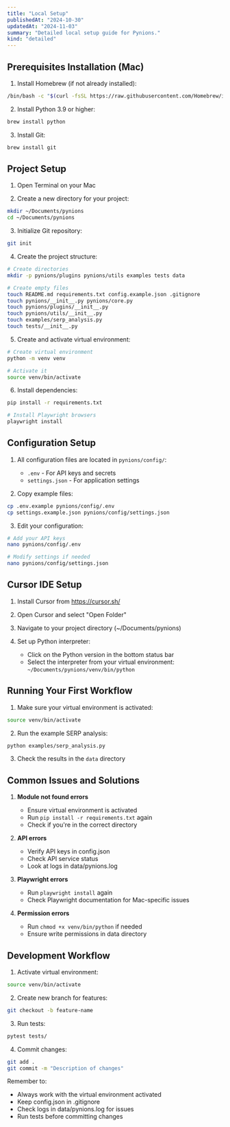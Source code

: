 ```yaml
---
title: "Local Setup"
publishedAt: "2024-10-30"
updatedAt: "2024-11-03"
summary: "Detailed local setup guide for Pynions."
kind: "detailed"
---
```


## Prerequisites Installation (Mac)

1. Install Homebrew (if not already installed):
```bash
/bin/bash -c "$(curl -fsSL https://raw.githubusercontent.com/Homebrew/install/HEAD/install.sh)"
```

2. Install Python 3.9 or higher:
```bash
brew install python
```

3. Install Git:
```bash
brew install git
```

## Project Setup

1. Open Terminal on your Mac

2. Create a new directory for your project:
```bash
mkdir ~/Documents/pynions
cd ~/Documents/pynions
```

3. Initialize Git repository:
```bash
git init
```

4. Create the project structure:
```bash
# Create directories
mkdir -p pynions/plugins pynions/utils examples tests data

# Create empty files
touch README.md requirements.txt config.example.json .gitignore
touch pynions/__init__.py pynions/core.py
touch pynions/plugins/__init__.py
touch pynions/utils/__init__.py
touch examples/serp_analysis.py
touch tests/__init__.py
```

5. Create and activate virtual environment:
```bash
# Create virtual environment
python -m venv venv

# Activate it
source venv/bin/activate
```

6. Install dependencies:
```bash
pip install -r requirements.txt

# Install Playwright browsers
playwright install
```

## Configuration Setup

1. All configuration files are located in `pynions/config/`:
   - `.env` - For API keys and secrets
   - `settings.json` - For application settings

2. Copy example files:
```bash
cp .env.example pynions/config/.env
cp settings.example.json pynions/config/settings.json
```

3. Edit your configuration:
```bash
# Add your API keys
nano pynions/config/.env

# Modify settings if needed
nano pynions/config/settings.json
```

## Cursor IDE Setup

1. Install Cursor from https://cursor.sh/

2. Open Cursor and select "Open Folder"

3. Navigate to your project directory (~/Documents/pynions)

4. Set up Python interpreter:
   - Click on the Python version in the bottom status bar
   - Select the interpreter from your virtual environment:
     `~/Documents/pynions/venv/bin/python`

## Running Your First Workflow

1. Make sure your virtual environment is activated:
```bash
source venv/bin/activate
```

2. Run the example SERP analysis:
```bash
python examples/serp_analysis.py
```

3. Check the results in the `data` directory

## Common Issues and Solutions

1. **Module not found errors**
   - Ensure virtual environment is activated
   - Run `pip install -r requirements.txt` again
   - Check if you're in the correct directory

2. **API errors**
   - Verify API keys in config.json
   - Check API service status
   - Look at logs in data/pynions.log

3. **Playwright errors**
   - Run `playwright install` again
   - Check Playwright documentation for Mac-specific issues

4. **Permission errors**
   - Run `chmod +x venv/bin/python` if needed
   - Ensure write permissions in data directory

## Development Workflow

1. Activate virtual environment:
```bash
source venv/bin/activate
```

2. Create new branch for features:
```bash
git checkout -b feature-name
```

3. Run tests:
```bash
pytest tests/
```

4. Commit changes:
```bash
git add .
git commit -m "Description of changes"
```

Remember to:
- Always work with the virtual environment activated
- Keep config.json in .gitignore
- Check logs in data/pynions.log for issues
- Run tests before committing changes
